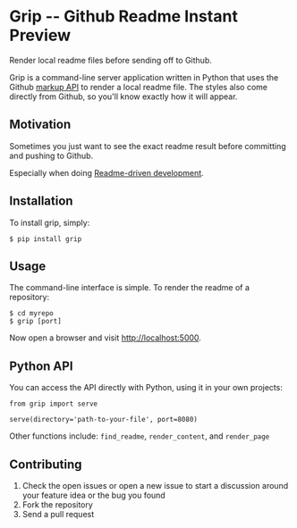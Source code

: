 Grip -- Github Readme Instant Preview
=====================================

Render local readme files before sending off to Github.

Grip is a command-line server application written in Python that uses the
Github [markup API][markdown] to render a local readme file. The styles also
come directly from Github, so you'll know exactly how it will appear.


Motivation
----------

Sometimes you just want to see the exact readme
result before committing and pushing to Github.

Especially when doing [Readme-driven development][rdd].


Installation
------------

To install grip, simply:

    $ pip install grip


Usage
-----

The command-line interface is simple. To render the readme of a repository:

    $ cd myrepo
    $ grip [port]

Now open a browser and visit [http://localhost:5000](http://localhost:5000/).


Python API
----------

You can access the API directly with Python, using it in your own projects:

    from grip import serve
    
    serve(directory='path-to-your-file', port=8080)

Other functions include: `find_readme`, `render_content`, and `render_page`


Contributing
------------

1. Check the open issues or open a new issue to start a discussion around
   your feature idea or the bug you found
2. Fork the repository
3. Send a pull request


[markdown]: http://developer.github.com/v3/markdown/
[rdd]: http://tom.preston-werner.com/2010/08/23/readme-driven-development.html
